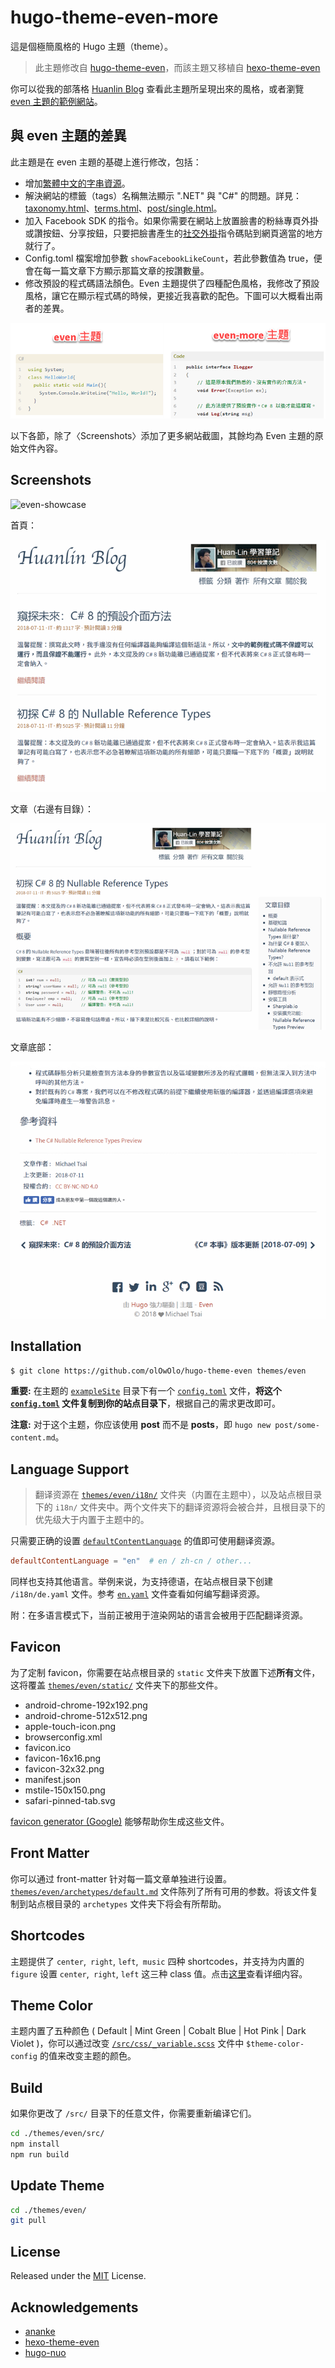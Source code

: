 # hugo-theme-even-more

這是個極簡風格的 Hugo 主題（theme）。

> 此主題修改自 [hugo-theme-even](https://github.com/olOwOlo/hugo-theme-even)，而該主題又移植自 [hexo-theme-even](https://github.com/ahonn/hexo-theme-even)

你可以從我的部落格 [Huanlin Blog](https://www.huanlintalk.com/) 查看此主題所呈現出來的風格，或者瀏覽 [even 主題的範例網站](https://blog.olowolo.com/example-site/)。

## 與 even 主題的差異

此主題是在 even 主題的基礎上進行修改，包括：

- 增加[繁體中文的字串資源](https://github.com/huanlin/hugo-theme-even-more/blob/master/i18n/zh-TW.yaml)。
- 解決網站的標籤（tags）名稱無法顯示 ".NET" 與 "C#" 的問題。詳見：[taxonomy.html](https://github.com/huanlin/hugo-theme-even-more/blob/master/layouts/_default/taxonomy.html#L9-L15)、[terms.html](https://github.com/huanlin/hugo-theme-even-more/blob/master/layouts/_default/terms.html#L35-L44)、[post/single.html](https://github.com/huanlin/hugo-theme-even-more/blob/master/layouts/post/single.html#L52-L61)。
- 加入 Facebook SDK 的指令。如果你需要在網站上放置臉書的粉絲專頁外掛或讚按鈕、分享按鈕，只要把臉書產生的[社交外掛](https://developers.facebook.com/docs/plugins)指令碼貼到網頁適當的地方就行了。
- Config.toml 檔案增加參數 `showFacebookLikeCount`，若此參數值為 true，便會在每一篇文章下方顯示那篇文章的按讚數量。
- 修改預設的程式碼語法顏色。Even 主題提供了四種配色風格，我修改了預設風格，讓它在顯示程式碼的時候，更接近我喜歡的配色。下圖可以大概看出兩者的差異。

![even 和 even-more 的程式碼顏色比較](images/even-and-more-code-color.png)

以下各節，除了〈Screenshots〉添加了更多網站截圖，其餘均為 Even 主題的原始文件內容。

## Screenshots

![even-showcase](https://raw.githubusercontent.com/olOwOlo/hugo-theme-even/master/images/showcase.png)

首頁：

![even-more-screenshot-1](images/screenshot-1.png)

文章（右邊有目錄）：

![even-more-screenshot-2](images/screenshot-2.png)

文章底部：

![even-more-screenshot-3](images/screenshot-3.png)

## Installation

```bash
$ git clone https://github.com/olOwOlo/hugo-theme-even themes/even
```

**重要:** 在主题的 [`exampleSite`](https://github.com/olOwOlo/hugo-theme-even/tree/master/exampleSite) 目录下有一个 [`config.toml`](https://github.com/olOwOlo/hugo-theme-even/blob/master/exampleSite/config.toml) 文件，**将这个 [`config.toml`](https://github.com/olOwOlo/hugo-theme-even/blob/master/exampleSite/config.toml) 文件复制到你的站点目录下**，根据自己的需求更改即可。

**注意:** 对于这个主题，你应该使用 **post** 而不是 **posts**，即 `hugo new post/some-content.md`。

## Language Support

> 翻译资源在 [`themes/even/i18n/`](https://github.com/olOwOlo/hugo-theme-even/tree/master/i18n) 文件夹（内置在主题中），以及站点根目录下的 `i18n/` 文件夹中。两个文件夹下的翻译资源将会被合并，且根目录下的优先级大于内置于主题中的。

只需要正确的设置 [`defaultContentLanguage`](https://github.com/olOwOlo/hugo-theme-even/blob/master/exampleSite/config.toml#L3) 的值即可使用翻译资源。

```toml
defaultContentLanguage = "en"  # en / zh-cn / other...
```

同样也支持其他语言。举例来说，为支持德语，在站点根目录下创建 `/i18n/de.yaml` 文件。参考 [`en.yaml`](https://github.com/olOwOlo/hugo-theme-even/tree/master/i18n/en.yaml) 文件查看如何编写翻译资源。

附：在多语言模式下，当前正被用于渲染网站的语言会被用于匹配翻译资源。

## Favicon

为了定制 favicon，你需要在站点根目录的 `static` 文件夹下放置下述**所有**文件，这将覆盖 [`themes/even/static/`](https://github.com/olOwOlo/hugo-theme-even/tree/master/static) 文件夹下的那些文件。

- android-chrome-192x192.png
- android-chrome-512x512.png
- apple-touch-icon.png
- browserconfig.xml
- favicon.ico
- favicon-16x16.png
- favicon-32x32.png
- manifest.json
- mstile-150x150.png
- safari-pinned-tab.svg

[favicon generator (Google)](https://www.google.com/search?q=favicon+generator) 能够帮助你生成这些文件。

## Front Matter

你可以通过 front-matter 针对每一篇文章单独进行设置。[`themes/even/archetypes/default.md`](https://github.com/olOwOlo/hugo-theme-even/tree/master/archetypes/default.md) 文件陈列了所有可用的参数。将该文件复制到站点根目录的 `archetypes` 文件夹下将会有所帮助。

## Shortcodes

主题提供了 `center`,` right`, `left`,` music` 四种 shortcodes，并支持为内置的 `figure` 设置 `center`,` right`, `left` 这三种 class 值。点击[这里](https://blog.olowolo.com/example-site/post/shortcodes/)查看详细内容。

## Theme Color 

主题内置了五种颜色 ( Default | Mint Green | Cobalt Blue | Hot Pink | Dark Violet )，你可以通过改变 [`/src/css/_variable.scss`](https://github.com/olOwOlo/hugo-theme-even/blob/master/src/css/_variables.scss#L5-L8) 文件中 `$theme-color-config` 的值来改变主题的颜色。
    
## Build

如果你更改了 `/src/` 目录下的任意文件，你需要重新编译它们。
```bash
cd ./themes/even/src/
npm install
npm run build
```

## Update Theme

```bash
cd ./themes/even/
git pull
```

## License

Released under the [MIT](https://github.com/olOwOlo/hugo-theme-even/blob/master/LICENSE.md) License.

## Acknowledgements

- [ananke](https://github.com/budparr/gohugo-theme-ananke)
- [hexo-theme-even](https://github.com/ahonn/hexo-theme-even)
- [hugo-nuo](https://github.com/laozhu/hugo-nuo)
